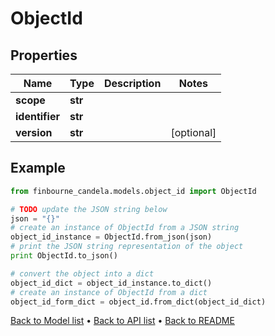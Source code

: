 # ObjectId


## Properties
Name | Type | Description | Notes
------------ | ------------- | ------------- | -------------
**scope** | **str** |  | 
**identifier** | **str** |  | 
**version** | **str** |  | [optional] 

## Example

```python
from finbourne_candela.models.object_id import ObjectId

# TODO update the JSON string below
json = "{}"
# create an instance of ObjectId from a JSON string
object_id_instance = ObjectId.from_json(json)
# print the JSON string representation of the object
print ObjectId.to_json()

# convert the object into a dict
object_id_dict = object_id_instance.to_dict()
# create an instance of ObjectId from a dict
object_id_form_dict = object_id.from_dict(object_id_dict)
```
[Back to Model list](../README.md#documentation-for-models) &#8226; [Back to API list](../README.md#documentation-for-api-endpoints) &#8226; [Back to README](../README.md)


